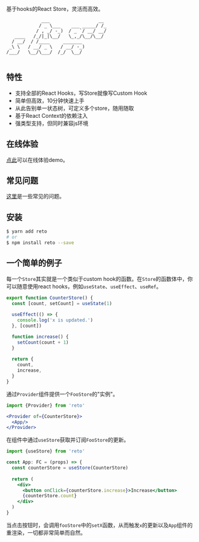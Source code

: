 基于hooks的React Store，灵活而高效。

```
             ___                  __ 
            / _ \___    ___ _____/ /_
           / , _/ -_)  / _ `/ __/ __/
   ____   /_/|_|\__/   \_,_/\__/\__/ 
  / __/  / /____     _______         
 _\ \   / __/ _ \   / __/ -_)        
/___/   \__/\___/  /_/  \__/         
                                     
```


## 特性

- 支持全部的React Hooks，写Store就像写Custom Hook
- 简单但高效，10分钟快速上手
- 从此告别单一状态树，可定义多个store，随用随取
- 基于React Context的依赖注入
- 强类型支持，但同时兼容js环境

## 在线体验

[点此](https://stackblitz.com/edit/reto-demo)可以在线体验demo。

## 常见问题

[这里](https://)是一些常见的问题。

## 安装

```bash
$ yarn add reto
# or
$ npm install reto --save
```

## 一个简单的例子

每一个`Store`其实就是一个类似于custom hook的函数。在`Store`的函数体中，你可以随意使用react hooks，例如`useState`、`useEffect`、`useRef`。

```jsx
export function CounterStore() {
  const [count, setCount] = useState(1)
  
  useEffect(() => {
    console.log('x is updated.')
  }, [count])

  function increase() {
    setCount(count + 1)
  }
  
  return {
    count,
    increase,
  }
}
```

通过`Provider`组件提供一个`FooStore`的"实例"。

```jsx
import {Provider} from 'reto'

<Provider of={CounterStore}>
  <App/>
</Provider>
```

在组件中通过`useStore`获取并订阅`FooStore`的更新。

```jsx
import {useStore} from 'reto'

const App: FC = (props) => {
  const counterStore = useStore(CounterStore)
  
  return (
    <div>
      <button onClick={counterStore.increase}>Increase</button>
      {counterStore.count}
    </div>
  )
}
```

当点击按钮时，会调用`fooStore`中的`setX`函数，从而触发`x`的更新以及`App`组件的重渲染，一切都非常简单而自然。
